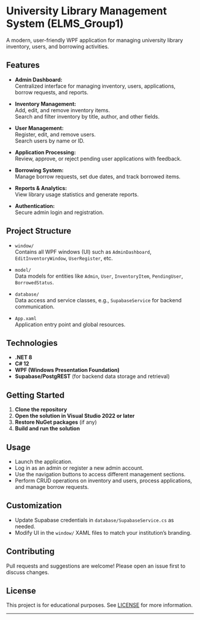 # University Library Management System (ELMS_Group1)

A modern, user-friendly WPF application for managing university library inventory, users, and borrowing activities.

## Features

- **Admin Dashboard:**  
  Centralized interface for managing inventory, users, applications, borrow requests, and reports.

- **Inventory Management:**  
  Add, edit, and remove inventory items.  
  Search and filter inventory by title, author, and other fields.

- **User Management:**  
  Register, edit, and remove users.  
  Search users by name or ID.

- **Application Processing:**  
  Review, approve, or reject pending user applications with feedback.

- **Borrowing System:**  
  Manage borrow requests, set due dates, and track borrowed items.

- **Reports & Analytics:**  
  View library usage statistics and generate reports.

- **Authentication:**  
  Secure admin login and registration.

## Project Structure

- `window/`  
  Contains all WPF windows (UI) such as `AdminDashboard`, `EditInventoryWindow`, `UserRegister`, etc.

- `model/`  
  Data models for entities like `Admin`, `User`, `InventoryItem`, `PendingUser`, `BorrowedStatus`.

- `database/`  
  Data access and service classes, e.g., `SupabaseService` for backend communication.

- `App.xaml`  
  Application entry point and global resources.

## Technologies

- **.NET 8**
- **C# 12**
- **WPF (Windows Presentation Foundation)**
- **Supabase/PostgREST** (for backend data storage and retrieval)

## Getting Started

1. **Clone the repository**
2. **Open the solution in Visual Studio 2022 or later**
3. **Restore NuGet packages** (if any)
4. **Build and run the solution**

## Usage

- Launch the application.
- Log in as an admin or register a new admin account.
- Use the navigation buttons to access different management sections.
- Perform CRUD operations on inventory and users, process applications, and manage borrow requests.

## Customization

- Update Supabase credentials in `database/SupabaseService.cs` as needed.
- Modify UI in the `window/` XAML files to match your institution’s branding.

## Contributing

Pull requests and suggestions are welcome! Please open an issue first to discuss changes.

## License

This project is for educational purposes. See [LICENSE](LICENSE) for more information.

---
